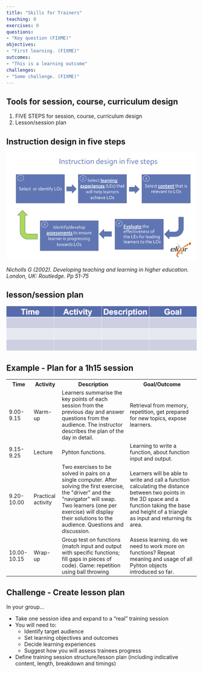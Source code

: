 ```yaml
---
title: "Skills for Trainers"
teaching: 0
exercises: 0
questions:
- "Key question (FIXME)"
objectives:
- "First learning. (FIXME)"
outcomes:
- "This is a learning outcome"
challenges:
- "Some challenge. (FIXME)"
---
```



## Tools for session, course, curriculum design

1. FIVE STEPS for session, course, curriculum design
2. Lesson/session plan


## Instruction design in five steps

![](../fig/Instruction_design_in_five_steps.png)

_Nicholls G (2002). Developing teaching and learning in higher education. London, UK: Routledge. Pp 51-75_


## lesson/session plan

![](../fig/Lesson_Session_Plan.png)


## Example - Plan for a 1h15 session

<table style="width:100%">
  <tr>
    <th>Time</th>
    <th>Activity</th>
    <th>Description</th>
    <th>Goal/Outcome</th>
  </tr>
  <tr>
    <td>9.00-9.15</td>
    <td>Warm-up</td>
    <td>Learners summarise the key points of each session from the previous day and answer questions from the audience. The instructor describes the plan of the day in detail.</td>
    <td>Retrieval from memory, repetition, get prepared for new topics, expose learners.</td>
  </tr>
  <tr>
    <td>9.15-9.25</td>
    <td>Lecture</td>
    <td>Pyhton functions.</td>
    <td>Learning to write a function, about function input and output.</td>
  </tr>
  <tr>
    <td>9.20-10.00</td>
    <td>Practical activity</td>
    <td>Two exercises to be solved in pairs on a single computer. After solving the first exercise, the "driver" and the "navigator" will swap. Two learners (one per exercise) will display their solutions to the audience. Questions and discussion.</td>
    <td>Learners will be able to write and call a function calculating the distance between two points in the 3D space and a function taking the base and height of a triangle as input and returning its area.</td>
  </tr>
  <td>10.00-10.15</td>
    <td>Wrap-up</td>
    <td>Group test on functions (match input and output with specific functions; fill gaps in pieces of code). Game: repetition using ball throwing</td>
    <td>Assess learning. do we need to work more on functions? Repeat meaning and usage of all Pyhton objects introduced so far.</td>
</table>


## Challenge - Create lesson plan

In your group...
- Take one session idea and expand to a “real” training session
- You will need to:
  - Identify target audience
  - Set learning objectives and outcomes
  - Decide learning experiences
  - Suggest how you will assess trainees progress
- Define training session structure/lesson plan (including indicative content, length, breakdown and timings)
